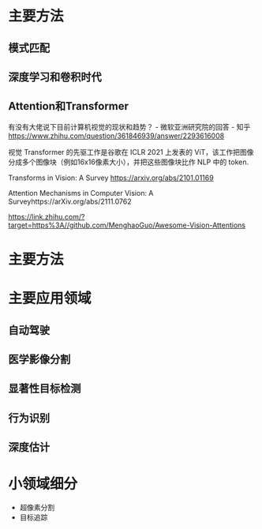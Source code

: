 # 主要方法

## 模式匹配





## 深度学习和卷积时代







## Attention和Transformer

有没有大佬说下目前计算机视觉的现状和趋势？ - 微软亚洲研究院的回答 - 知乎 https://www.zhihu.com/question/361846939/answer/2293616008

视觉 Transformer 的先驱工作是谷歌在 ICLR 2021 上发表的 ViT，该工作把图像分成多个图像块（例如16x16像素大小），并把这些图像块比作 NLP 中的 token.



Transforms in Vision: A Survey https://arxiv.org/abs/2101.01169

Attention Mechanisms in Computer Vision: A Surveyhttps://arXiv.org/abs/2111.0762

https://link.zhihu.com/?target=https%3A//github.com/MenghaoGuo/Awesome-Vision-Attentions





# 主要方法







# 主要应用领域







## 自动驾驶





## 医学影像分割





## 显著性目标检测







## 行为识别





## 深度估计





# 小领域细分

* 超像素分割
* 目标追踪
